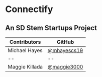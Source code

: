 # Connectify
## An SD Stem Startups Project

Contributors  |  GitHub 
--|         --| 
Michael Hayes | [@mhayescs19](https://github.com/mhayescs19)
--|         --| 
Maggie Killada | [@maggie3000](https://github.com/maggie3000)
